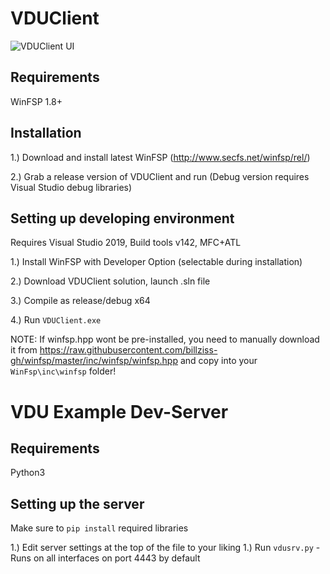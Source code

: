 # VDUClient

![VDUClient UI](https://i.imgur.com/GTul0K3.png)

## Requirements
WinFSP 1.8+

## Installation

1.) Download and install latest WinFSP (http://www.secfs.net/winfsp/rel/)

2.) Grab a release version of VDUClient and run (Debug version requires Visual Studio debug libraries)

## Setting up developing environment
Requires Visual Studio 2019, Build tools v142, MFC+ATL

1.) Install WinFSP with Developer Option (selectable during installation)

2.) Download VDUClient solution, launch .sln file

3.) Compile as release/debug x64

4.) Run `VDUClient.exe`

NOTE: If winfsp.hpp wont be pre-installed, you need to manually download it from https://raw.githubusercontent.com/billziss-gh/winfsp/master/inc/winfsp/winfsp.hpp and copy into your `WinFsp\inc\winfsp` folder!

# VDU Example Dev-Server

## Requirements
Python3

## Setting up the server
Make sure to `pip install` required libraries

1.) Edit server settings at the top of the file to your liking
1.) Run `vdusrv.py` - Runs on all interfaces on port 4443 by default

